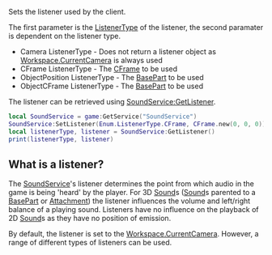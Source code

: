 Sets the listener used by the client.

The first parameter is the [ListenerType](https://developer.roblox.com/en-us/api-reference/enum/ListenerType) of the listener, the second paramater is dependent on the listener type.

*   Camera ListenerType - Does not return a listener object as [Workspace.CurrentCamera](https://developer.roblox.com/en-us/api-reference/property/Workspace/CurrentCamera) is always used
*   CFrame ListenerType - The [CFrame](https://developer.roblox.com/en-us/api-reference/datatype/CFrame) to be used
*   ObjectPosition ListenerType - The [BasePart](https://developer.roblox.com/en-us/api-reference/class/BasePart) to be used
*   ObjectCFrame ListenerType - The [BasePart](https://developer.roblox.com/en-us/api-reference/class/BasePart) to be used

The listener can be retrieved using [SoundService:GetListener](https://developer.roblox.com/en-us/api-reference/function/SoundService/GetListener).

```lua
local SoundService = game:GetService("SoundService")
SoundService:SetListener(Enum.ListenerType.CFrame, CFrame.new(0, 0, 0))
local listenerType, listener = SoundService:GetListener()
print(listenerType, listener)
``` 

What is a listener?
-------------------

The [SoundService](https://developer.roblox.com/en-us/api-reference/class/SoundService)'s listener determines the point from which audio in the game is being 'heard' by the player. For 3D [Sound](https://developer.roblox.com/en-us/api-reference/class/Sound)s ([Sound](https://developer.roblox.com/en-us/api-reference/class/Sound)s parented to a [BasePart](https://developer.roblox.com/en-us/api-reference/class/BasePart) or [Attachment](https://developer.roblox.com/en-us/api-reference/class/Attachment)) the listener influences the volume and left/right balance of a playing sound. Listeners have no influence on the playback of 2D [Sound](https://developer.roblox.com/en-us/api-reference/class/Sound)s as they have no position of emission.

By default, the listener is set to the [Workspace.CurrentCamera](https://developer.roblox.com/en-us/api-reference/property/Workspace/CurrentCamera). However, a range of different types of listeners can be used.